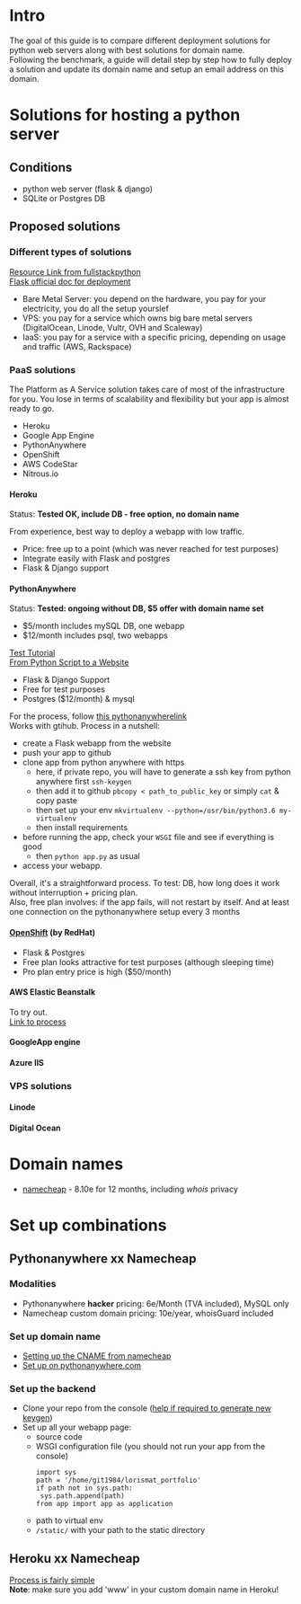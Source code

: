 # Intro

The goal of this guide is to compare different deployment solutions for python web servers along with best solutions for domain name.  
Following the benchmark, a guide will detail step by step how to fully deploy a solution and update its domain name and setup an email address on this domain.

# Solutions for hosting a python server

## Conditions

- python web server (flask & django)
- SQLite or Postgres DB

## Proposed solutions

### Different types of solutions

[Resource Link from fullstackpython](https://www.fullstackpython.com/servers.html)  
[Flask official doc for deployment](https://flask.palletsprojects.com/en/1.1.x/deploying/)

- Bare Metal Server: you depend on the hardware, you pay for your electricity, you do all the setup yourslef
- VPS: you pay for a service which owns big bare metal servers (DigitalOcean, Linode, Vultr, OVH and Scaleway)
- IaaS: you pay for a service with a specific pricing, depending on usage and traffic (AWS, Rackspace)

### PaaS solutions
The Platform as A Service solution takes care of most of the infrastructure for you. You lose in terms of scalability and flexibility but your app is almost ready to go. 

- Heroku
- Google App Engine
- PythonAnywhere
- OpenShift
- AWS CodeStar
- Nitrous.io

#### Heroku
Status: **Tested OK, include DB - free option, no domain name**

From experience, best way to deploy a webapp with low traffic.
- Price: free up to a point (which was never reached for test purposes)
- Integrate easily with Flask and postgres
- Flask & Django support

#### PythonAnywhere
Status: **Tested: ongoing without DB, $5 offer with domain name set**  
- $5/month includes mySQL DB, one webapp
- $12/month includes psql, two webapps

[Test Tutorial](https://help.pythonanywhere.com/pages/Flask/)  
[From Python Script to a Website](https://blog.pythonanywhere.com/169/)  


- Flask & Django Support
- Free for test purposes
- Postgres ($12/month)  & mysql

For the process, follow [this pythonanywherelink](https://help.pythonanywhere.com/pages/Flask/)  
Works with gtihub. Process in a nutshell:  
- create a Flask webapp from the website
- push your app to github
- clone app from python anywhere with https
	- here, if private repo, you will have to generate a ssh key from python anywhere first `ssh-keygen`
	- then add it to github `pbcopy < path_to_public_key` or simply `cat` & copy paste
	- then set up your env `mkvirtualenv --python=/usr/bin/python3.6 my-virtualenv` 
	- then install requirements
- before running the app, check your `WSGI` file and see if everything is good
	- then `python app.py` as usual
- access your webapp. 

Overall, it's a straightforward process. To test: DB, how long does it work without interruption + pricing plan.  
Also, free plan involves: if the app fails, will not restart by itself. And at least one connection on the pythonanywhere setup every 3 months


#### [OpenShift](https://www.openshift.com/products/online/) (by RedHat)

- Flask & Postgres
- Free plan looks attractive for test purposes (although sleeping time)
- Pro plan entry price is high ($50/month)

#### AWS Elastic Beanstalk

To try out.  
[Link to process](https://docs.aws.amazon.com/elasticbeanstalk/latest/dg/create-deploy-python-flask.html)

#### GoogleApp engine

#### Azure IIS

### VPS solutions

#### Linode

#### Digital Ocean

# Domain names

- [namecheap](https://www.namecheap.com/) - 8.10e for 12 months, including _whois_ privacy

# Set up combinations

## Pythonanywhere xx Namecheap

### Modalities

- Pythonanywhere **hacker** pricing: 6e/Month (TVA included), MySQL only
- Namecheap custom domain pricing: 10e/year, whoisGuard included

### Set up domain name
- [Setting up the CNAME from namecheap](https://www.namecheap.com/support/knowledgebase/article.aspx/9646/2237/how-to-create-a-cname-record-for-your-domain)
- [Set up on pythonanywhere.com](https://help.pythonanywhere.com/pages/CustomDomains)

### Set up the backend

- Clone your repo from the console ([help if required to generate new keygen](https://help.pythonanywhere.com/pages/UploadingAndDownloadingFiles))
- Set up all your webapp page: 
	- source code
	- WSGI configuration file (you should not run your app from the console)
		```
		import sys
		path = '/home/git1984/lorismat_portfolio'
		if path not in sys.path:
   		 sys.path.append(path)
		from app import app as application
		```
	- path to virtual env
	- `/static/` with your path to the static directory

## Heroku xx Namecheap

[Process is fairly simple](https://devcenter.heroku.com/articles/custom-domains)  
**Note**: make sure you add 'www' in your custom domain name in Heroku!

